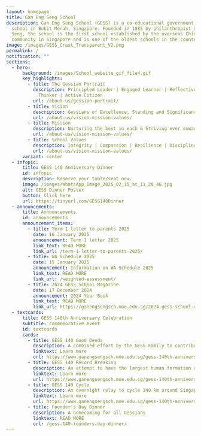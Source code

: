 ```yaml
---
layout: homepage
title: Gan Eng Seng School
description: Gan Eng Seng School (GESS) is a co-educational government secondary
  school in Bukit Merah, Singapore. Founded in 1885 by philanthropist Gan Eng
  Seng, the school is the first school established by the overseas Chinese
  community in Singapore and is one of the oldest schools in the country.
image: /images/GESS_Crest_Transparent_V2.png
permalink: /
notification: ""
sections:
  - hero:
      background: /images/School_website_gif_file4.gif
      key_highlights:
        - title: The Gessian Portrait
          description: Principled Leader | Engaged Learner | Reflective & Innovative
            Thinker | Active Citizen
          url: /about-us/gessian-portrait/
        - title: Vision
          description: Gessians of Excellence, Standing and Significance
          url: /about-us/vision-mission-values/
        - title: Mission
          description: Nurturing the best in each & Striving ever onward
          url: /about-us/vision-mission-values/
        - title: School Values
          description: Integrity | Compassion | Resilience | Discipline | Respect
          url: /about-us/vision-mission-values/
      variant: center
  - infopic:
      title: GESS 140 Anniversary Dinner
      id: infopic
      description: Reserve your table/seat now.
      image: /images/WhatsApp_Image_2025_02_15_at_11_20_46.jpg
      alt: GESS Dinner Poster
      button: Click here
      url: https://tinyurl.com/GESS140Dinner
  - announcements:
      title: Announcements
      id: announcements
      announcement_items:
        - title: Term 1 letter to parents 2025
          date: 16 January 2025
          announcement: Term 1 letter 2025
          link_text: READ MORE
          link_url: /term-1-letter-to-parents-2025/
        - title: WA Schedule 2025
          date: 15 January 2025
          announcement: Information on WA Schedule 2025
          link_text: READ MORE
          link_url: /weighted-assessment/
        - title: 2024 GESS School Magazine
          date: 17 December 2024
          announcement: 2024 Year Book
          link_text: READ MORE
          link_url: https://ganengsengsch.moe.edu.sg/2024-gess-school-magazine/
  - textcards:
      title: GESS 140th Anniversary Celebration
      subtitle: commemorative event
      id: textcards
      cards:
        - title: GESS 140 Good Deeds
          description: A combined effort by the GESS Family to contribute to the community
          linktext: Learn more
          url: https://www.ganengsengsch.moe.edu.sg/gess-140th-anniversary-journey/
        - title: GESS 140 Record Breaking
          description: An attempt to have the largest human formation of '140'
          linktext: Learn more
          url: https://www.ganengsengsch.moe.edu.sg/gess-140th-anniversary-journey/
        - title: GESS 140 Cycle
          description: An overnight relay to cycle 140 km around Singapore
          linktext: Learn more
          url: https://www.ganengsengsch.moe.edu.sg/gess-140th-anniversary-journey/
        - title: Founder's Day Dinner
          description: A homecoming for all Gessians
          linktext: READ MORE
          url: /gess-140-founders-day-dinner/
---
```

